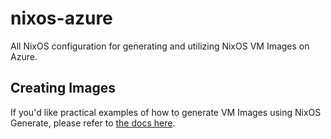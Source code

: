 # nixos-azure
All NixOS configuration for generating and utilizing NixOS VM Images on Azure.

## Creating Images

If you'd like practical examples of how to generate VM Images using NixOS Generate, please refer to [the docs here](docs/create-images.md).

